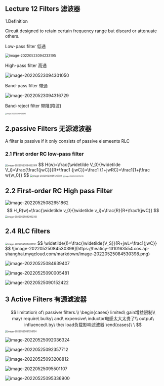 ## Lecture 12 Filters 滤波器

1.Definition

Circuit designed to retain certain frequency range but discard or attenuate others.

Low-pass filter 低通

<img src="https://heaticy-1310163554.cos.ap-shanghai.myqcloud.com/markdown/image-20220523094233195.png" alt="image-20220523094233195" style="zoom: 80%;" />

High-pass filter 高通

![image-20220523094301050](https://heaticy-1310163554.cos.ap-shanghai.myqcloud.com/markdown/image-20220523094301050.png)

Band-pass filter 带通

![image-20220523094316729](https://heaticy-1310163554.cos.ap-shanghai.myqcloud.com/markdown/image-20220523094316729.png)

Band-reject filter 带阻(陷波)

<img src="https://heaticy-1310163554.cos.ap-shanghai.myqcloud.com/markdown/image-20220523094352417.png" alt="image-20220523094352417" style="zoom: 33%;" />

## 2.passive Filters 无源滤波器

A filter is passive if it only consists of passive elemeents RLC

### 2.1 First order RC low-pass filter

<img src="https://heaticy-1310163554.cos.ap-shanghai.myqcloud.com/markdown/image-20220523094822914.png" alt="image-20220523094822914" style="zoom: 50%;" />
$$
H(w)=\frac{\widetilde V_0}{\widetilde V_i}=\frac{\frac1{jwC}}{R+\frac1 {jwC}}=\frac1 {1+jwRC}=\frac1{1+j\frac w{w_0}}
$$
<img src="https://heaticy-1310163554.cos.ap-shanghai.myqcloud.com/markdown/image-20220523095120702.png" alt="image-20220523095120702" style="zoom:50%;" />

<img src="https://heaticy-1310163554.cos.ap-shanghai.myqcloud.com/markdown/image-20220523095156135.png" alt="image-20220523095156135" style="zoom:33%;" />



## 2.2 First-order RC High pass Filter

![image-20220525082651862](https://heaticy-1310163554.cos.ap-shanghai.myqcloud.com/markdown/image-20220525082651862.png)
$$
H_R(w)=\frac{\widetilde v_0}{\widetilde v_i}=\frac{R}{R+\frac1{jwC}}
$$
<img src="https://heaticy-1310163554.cos.ap-shanghai.myqcloud.com/markdown/image-20220525082952312.png" alt="image-20220525082952312" style="zoom: 50%;" />

## 2.4 RLC filters

<img src="https://heaticy-1310163554.cos.ap-shanghai.myqcloud.com/markdown/image-20220525084018101.png" alt="image-20220525084018101" style="zoom:50%;" />
$$
\widetilde{I}=\frac{\widetilde{V_S}}{R+jwL+\frac1{jwC}}
$$
![image-20220525084530398](https://heaticy-1310163554.cos.ap-shanghai.myqcloud.com/markdown/image-20220525084530398.png)

![image-20220525084639407](https://heaticy-1310163554.cos.ap-shanghai.myqcloud.com/markdown/image-20220525084639407.png)

![image-20220525090005481](https://heaticy-1310163554.cos.ap-shanghai.myqcloud.com/markdown/image-20220525090005481.png)

![image-20220525090152422](https://heaticy-1310163554.cos.ap-shanghai.myqcloud.com/markdown/image-20220525090152422.png)

## 3 Active Filters 有源滤波器


$$
limitation\ of\ passive\ filters.\\
\begin{cases}
limited\ gain增益限制\\
may\ require\ bulky\ and\ expensive\ inductor电感太大太贵了\\
output\ influenced\ by\ the\ load负载影响滤波器
\end{cases}\  \
$$
<img src="https://heaticy-1310163554.cos.ap-shanghai.myqcloud.com/markdown/image-20220525091358134.png" alt="image-20220525091358134" style="zoom:50%;" />

![image-20220525092036324](https://heaticy-1310163554.cos.ap-shanghai.myqcloud.com/markdown/image-20220525092036324.png)

![image-20220525092357712](https://heaticy-1310163554.cos.ap-shanghai.myqcloud.com/markdown/image-20220525092357712.png)

![image-20220525093208812](https://heaticy-1310163554.cos.ap-shanghai.myqcloud.com/markdown/image-20220525093208812.png)

![image-20220525095501107](https://heaticy-1310163554.cos.ap-shanghai.myqcloud.com/markdown/image-20220525095501107.png)

![image-20220525095336900](https://heaticy-1310163554.cos.ap-shanghai.myqcloud.com/markdown/image-20220525095336900.png)
